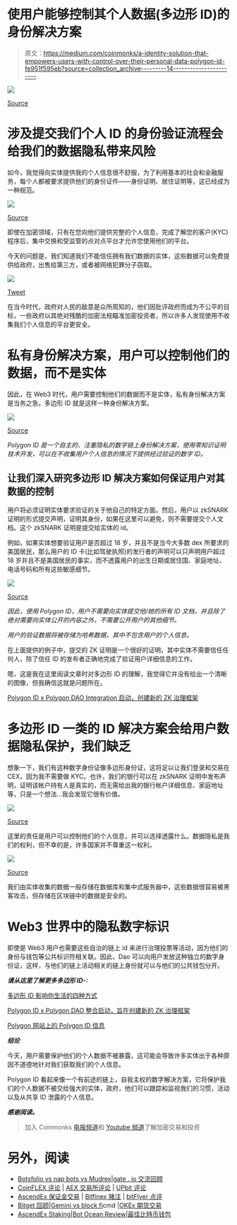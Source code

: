 # 使用户能够控制其个人数据(多边形 ID)的身份解决方案

> 原文：<https://medium.com/coinmonks/a-identity-solution-that-empowers-users-with-control-over-their-personal-data-polygon-id-fe951f595eb?source=collection_archive---------14----------------------->

![](img/703f614a9db8ce3b24071efa549ee802.png)

[Source](https://blog.polygon.technology/four-way-polygon-id-will-impact-your-life/)

# 涉及提交我们个人 ID 的身份验证流程会给我们的数据隐私带来风险

如今，我觉得向实体提供我的个人信息很不舒服，为了利用基本的社会和金融服务，每个人都被要求提供他们的身份证件——身份证明、居住证明等，这已经成为一种规范。

![](img/5e340043c6fde5a7273f334dd7c384b3.png)

[Source](https://blog.polygon.technology/polygon-id-x-polygon-dao-integration-launches-to-create-new-zk-based-governance-frameworks)

即使在加密领域，只有在您向他们提供完整的个人信息，完成了解您的客户(KYC)程序后，集中交换和受监管的点对点平台才允许您使用他们的平台。

今天的问题是，我们知道我们不能信任拥有我们数据的实体，这些数据可以免费提供给政府，出售给第三方，或者被网络犯罪分子窃取。

![](img/f65b14591e8e94d6159a3c476ef86e68.png)

[Tweet](https://twitter.com/cdixon/status/1469734097966743553?ref_src=twsrc%5Etfw%7Ctwcamp%5Etweetembed%7Ctwterm%5E1469734097966743553%7Ctwgr%5Ed945fc9e548097b07c38d45aa257992e82dab734%7Ctwcon%5Es1_c10&ref_url=https%3A%2F%2Fblog.polygon.technology%2Ffour-way-polygon-id-will-impact-your-life%2F)

在当今时代，政府对人民的敌意是众所周知的，他们因批评政府而成为不公平的目标，一些政府以其绝对残酷的加密法规瞄准加密投资者，所以许多人发现使用不收集我们个人信息的平台更安全。

# 私有身份解决方案，用户可以控制他们的数据，而不是实体

因此，在 Web3 时代，用户需要控制他们的数据而不是实体，私有身份解决方案是当务之急。多边形 ID 就是这样一种身份解决方案。

![](img/5c3dab11a41b570dca0b56fb2eb81c6a.png)

[Source](https://polygon.technology/polygon-id/)

*Polygon ID 是一个自主的、注重隐私的数字链上身份解决方案，使用零知识证明技术开发，可以在不收集用户个人信息的情况下提供经过验证的数字 ID。*

## 让我们深入研究多边形 ID 解决方案如何保证用户对其数据的控制

用户将必须证明实体要求验证的关于他自己的特定方面。然后，用户以 zkSNARK 证明的形式提交声明，证明其身份，如果在这里可以避免，则不需要提交个人文档。这个 zkSNARK 证明是提交给实体的 id。

例如，如果实体想要验证用户是否超过 18 岁，并且不是当今大多数 dex 所要求的美国居民，那么用户的 ID 卡(比如驾驶执照)的发行者的声明可以只声明用户超过 18 岁并且不是美国居民的事实，而不透露用户的出生日期或居住国、家庭地址、电话号码和所有这些敏感细节。

![](img/848ed822dde26d8f967273efab3471dc.png)

[Source](https://blog.polygon.technology/polygon-id-x-polygon-dao-integration-launches-to-create-new-zk-based-governance-frameworks)

*因此，使用 Polygon ID，用户不需要向实体提交他/她的所有 ID 文档，并且除了绝对需要向实体公开的内容之外，不需要公开用户的其他细节。*

*用户的验证数据将被存储为哈希数据，其中不包含用户的个人信息。*

在上面提供的例子中，提交的 ZK 证明是一个很好的证明，其中实体不需要信任任何人，除了信任 ID 的发布者正确地完成了验证用户详细信息的工作。

嗯，这是我在这里阅读文章时对多边形 ID 的理解，我觉得它并没有给出一个清晰的图像，但我确信这就是问题所在。

[Polygon ID x Polygon DAO Integration 启动，创建新的 ZK 治理框架](https://blog.polygon.technology/polygon-id-x-polygon-dao-integration-launches-to-create-new-zk-based-governance-frameworks)

# 多边形 ID 一类的 ID 解决方案会给用户数据隐私保护，我们缺乏

想象一下，我们有这种数字身份证像多边形身份证，这将足以让我们登录和交易在 CEX，因为我不需要做 KYC。也许，我们的银行可以在 zkSNARK 证明中发布声明，证明该帐户持有人是真实的，而无需给出我的银行帐户详细信息、家庭地址等，只是一个想法…我会发现它很有价值。

![](img/0e862a50ac05ea1969501c6c6f698622.png)

[Source](https://blog.polygon.technology/polygon-id-x-polygon-dao-integration-launches-to-create-new-zk-based-governance-frameworks)

这里的责任是用户可以控制他们的个人信息，并可以选择透露什么。数据隐私是我们的权利，但不幸的是，许多国家并不尊重这一权利。

![](img/77915bdab1cba77802ee06c427d3d427.png)

[Source](https://blog.polygon.technology/polygon-id-x-polygon-dao-integration-launches-to-create-new-zk-based-governance-frameworks)

我们由实体收集的数据一般存储在数据库和集中式服务器中，这些数据很容易被黑客攻击，但存储在区块链中的数据是安全的。

# Web3 世界中的隐私数字标识

即使是 Web3 用户也需要这些自治的链上 id 来进行治理投票等活动，因为他们的身份与钱包等公共标识符相关联。因此，Dao 可以向用户发放这种独立的数字身份证，这样，与他们的链上活动相关的链上身份就可以与他们的公共钱包分开。

***请从这里了解更多多边形 ID-:***

[多边形 ID 影响你生活的四种方式](https://blog.polygon.technology/four-way-polygon-id-will-impact-your-life/)

[Polygon ID x Polygon DAO 整合启动，旨在创建新的 ZK 治理框架](https://blog.polygon.technology/polygon-id-x-polygon-dao-integration-launches-to-create-new-zk-based-governance-frameworks)

[Polygon 网站上的 Polygon ID 信息](https://polygon.technology/polygon-id/)

***结论***

今天，用户需要保护他们的个人数据不被暴露，这可能会导致许多实体出于各种原因不道德地针对我们获取我们的个人信息。

Polygon ID 看起来像一个有前途的链上，自我主权的数字解决方案，它将保护我们的个人数据不被交给强大的实体，政府，他们可以跟踪和监视我们的习惯，活动以及从共享 ID 泄露的个人信息。

***感谢阅读。***

> 加入 Coinmonks [电报频道](https://t.me/coincodecap)和 [Youtube 频道](https://www.youtube.com/c/coinmonks/videos)了解加密交易和投资

# 另外，阅读

*   [Botsfolio vs nap bots vs Mudrex](/coinmonks/botsfolio-vs-napbots-vs-mudrex-c81344970c02)|[gate . io 交流回顾](/coinmonks/gate-io-exchange-review-61bf87b7078f)
*   [CoinFLEX 评论](https://coincodecap.com/coinflex-review) | [AEX 交易所评论](https://coincodecap.com/aex-exchange-review) | [UPbit 评论](https://coincodecap.com/upbit-review)
*   [AscendEx 保证金交易](https://coincodecap.com/ascendex-margin-trading) | [Bitfinex 赌注](https://coincodecap.com/bitfinex-staking) | [bitFlyer 点评](https://coincodecap.com/bitflyer-review)
*   [Bitget 回顾](https://coincodecap.com/bitget-review)|[Gemini vs block fi](https://coincodecap.com/gemini-vs-blockfi)cmd |[OKEx 期货交易](https://coincodecap.com/okex-futures-trading)
*   [AscendEx Staking](https://coincodecap.com/ascendex-staking)|[Bot Ocean Review](https://coincodecap.com/bot-ocean-review)|[最佳比特币钱包](https://coincodecap.com/bitcoin-wallets-india)